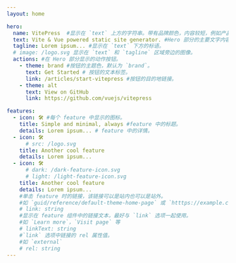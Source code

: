 ```yaml
---
layout: home

hero:
  name: VitePress  #显示在 `text` 上方的字符串。带有品牌颜色，内容较短，例如产品名。
  text: Vite & Vue powered static site generator. #Hero 部分的主要文字内容。将会定义为 `h1` 标签。
  tagline: Lorem ipsum... #显示在 `text` 下方的标语。
  # image: /logo.svg 显示在 `text` 和 `tagline` 区域旁边的图像。
  actions: #在 Hero 部分显示的动作按钮。
    - theme: brand #按钮的主题色，默认为 `brand`。
      text: Get Started # 按钮的文本标签。
      link: /articles/start-vitepress #按钮的目的地链接。
    - theme: alt
      text: View on GitHub
      link: https://github.com/vuejs/vitepress

features:
  - icon: 🛠️ #每个 feature 中显示的图标。
    title: Simple and minimal, always #feature 中的标题。
    details: Lorem ipsum... # feature 中的详情。
  - icon: 🛠️
      # src: /logo.svg
    title: Another cool feature
    details: Lorem ipsum...
  - icon: 🛠️
      # dark: /dark-feature-icon.svg
      # light: /light-feature-icon.svg
    title: Another cool feature
    details: Lorem ipsum...
    #单击 feature 时的链接，该链接可以是站内也可以是站外。
    #如 `guid/reference/default-theme-home-page` 或 `htttps://example.com`
    # link: string
    #显示在 feature 组件中的链接文本，最好与 `link` 选项一起使用。
    #如 `Learn more`，`Visit page` 等
    # linkText: string
    #`link` 选项中链接的 rel 属性值。
    #如 `external`
    # rel: string
---
```



<style>
:root {
  /* --vp-home-hero-name-color: blue; */
  
  --vp-home-hero-name-color: transparent;
  --vp-home-hero-name-background: -webkit-linear-gradient(120deg, #bd34fe, #41d1ff);
}
</style>